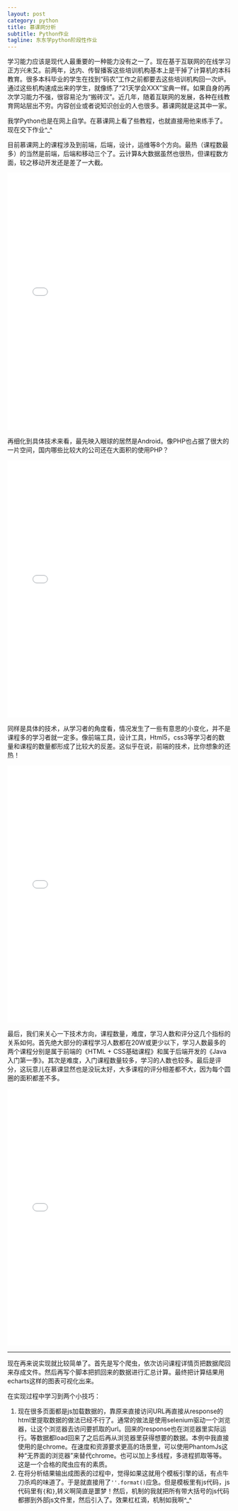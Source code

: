 ```yaml
---
layout: post
category: python
title: 慕课网分析
subtitle: Python作业
tagline: 东东学python阶段性作业
---
```


学习能力应该是现代人最重要的一种能力没有之一了。现在基于互联网的在线学习正方兴未艾。前两年，达内、传智播客这些培训机构基本上是干掉了计算机的本科教育。很多本科毕业的学生在找到“码农”工作之前都要去这些培训机构回一次炉。通过这些机构速成出来的学生，就像练了“21天学会XXX”宝典一样。如果自身的再次学习能力不强，很容易沦为“搬砖汉”。近几年，随着互联网的发展，各种在线教育网站层出不穷。内容创业或者说知识创业的人也很多。慕课网就是这其中一家。

我学Python也是在网上自学。在慕课网上看了些教程，也就直接用他来练手了。现在交下作业^_^

目前慕课网上的课程涉及到前端，后端，设计，运维等8个方向。最热（课程数最多）的当然是前端，后端和移动三个了。云计算&大数据虽然也很热，但课程数方面，较之移动开发还是差了一大截。

<iframe width="100%" height="580" src="//jsfiddle.net/laichendong/24qLm0sw/13/embedded/result/" frameborder="0"></iframe>

再细化到具体技术来看，最先映入眼球的居然是Android。像PHP也占据了很大的一片空间，国内哪些比较大的公司还在大面积的使用PHP？

<iframe width="100%" height="580" src="//jsfiddle.net/laichendong/sc6cbgbn/embedded/result/" allowfullscreen="allowfullscreen" frameborder="0"></iframe>

同样是具体的技术，从学习者的角度看，情况发生了一些有意思的小变化，并不是课程多的学习者就一定多。像前端工具，设计工具，Html5，css3等学习者的数量和课程的数量都形成了比较大的反差。这似乎在说，前端的技术，比你想象的还热！

<iframe width="100%" height="580" src="//jsfiddle.net/laichendong/qLwhprqj/embedded/result/" allowfullscreen="allowfullscreen" frameborder="0"></iframe>

最后，我们来关心一下技术方向，课程数量，难度，学习人数和评分这几个指标的关系如何。首先绝大部分的课程学习人数都在20W或更少以下，学习人数最多的两个课程分别是属于前端的《HTML + CSS基础课程》和属于后端开发的《Java入门第一季》。其次是难度，入门课程数量较多，学习的人数也较多。最后是评分，这玩意儿在慕课显然也是没玩太好，大多课程的评分相差都不大，因为每个圆圈的面积都差不多。

<iframe width="100%" height="580" src="//jsfiddle.net/laichendong/gvaLa6o3/embedded/result/" allowfullscreen="allowfullscreen" frameborder="0"></iframe>

---

现在再来说实现就比较简单了。首先是写个爬虫，依次访问课程详情页把数据爬回来存成文件。然后再写个脚本把抓回来的数据进行汇总计算。最终把计算结果用echarts这样的图表可视化出来。

在实现过程中学习到两个小技巧：

1. 现在很多页面都是js加载数据的，靠原来直接访问URL再直接从response的html里提取数据的做法已经不行了。通常的做法是使用selenium驱动一个浏览器，让这个浏览器去访问要抓取的url。回来的response也在浏览器里实际运行。等数据都load回来了之后后再从浏览器里获得想要的数据。本例中我直接使用的是chrome。在速度和资源要求更高的场景里，可以使用PhantomJs这种“无界面的浏览器”来替代chrome。也可以加上多线程，多进程抓取等等。这是一个合格的爬虫应有的素质。
2. 在将分析结果输出成图表的过程中，觉得如果这就用个模板引擎的话，有点牛刀杀鸡的味道了。于是就直接用了`''.format()`应急。但是模板里有js代码，js代码里有`{`和`}`,转义啊简直是噩梦！然后，机制的我就把所有带大括号的js代码都挪到外部js文件里，然后引入了。效果杠杠滴，机制如我啊^_^  